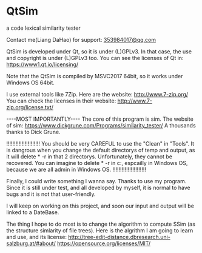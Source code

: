 # QtSim
a code lexical similarity tester

Contact me(Liang DaHao) for support: 353984017@qq.com

QtSim is developed under Qt, so it is under (L)GPLv3.
In that case, the use and copyright is under (L)GPLv3 too.
You can see the licenses of Qt in:
https://www1.qt.io/licensing/

Note that the QtSim is compiled by MSVC2017 64bit, so it works
under Windows OS 64bit.

I use external tools like 7Zip. Here are the website:
http://www.7-zip.org/
You can check the licenses in their website:
http://www.7-zip.org/license.txt/

----MOST IMPORTANTLY----
The core of this program is sim. The website of sim:
https://www.dickgrune.com/Programs/similarity_tester/
A thousands thanks to Dick Grune.

!!!!!!!!!!!!!!!!!!!!!!
You should be very CAREFUL to use the "Clean" in "Tools".
It is dangrous when you change the default directorys of temp and output, as it
will delete * -r in that 2 directorys. Unfortunately, they cannot be recovered.
You can imagine to delete * -r in c:\, espcailly in Windows OS, because we are
all admin in Windows OS.
!!!!!!!!!!!!!!!!!!!!!!

Finally, I could write something I wanna say. Thanks to use my program. Since
it is still under test, and all developed by myself, it is normal to have
bugs and it is not that user-friendly.

I will keep on working on this project, and soon our input and output will be
linked to a DateBase.

The thing I hope to do most is to change the algorithm to compute SSim (as the
structure simlarity of file trees). Here is the algrithm I am going to learn
and use, and its license:
http://tree-edit-distance.dbresearch.uni-salzburg.at/#about/
https://opensource.org/licenses/MIT/
